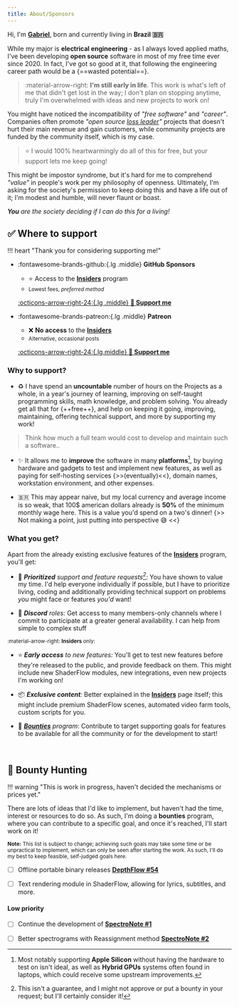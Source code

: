 ```yaml
---
title: About/Sponsors
---
```


<div id="tsparticles"></div>

Hi, I'm [**Gabriel**](https://github.com/Tremeschin), born and currently living in **Brazil 🇧🇷**

While my major is **electrical engineering** - as I always loved applied maths, I've been developing **open source** software in most of my free time ever since 2020. In fact, I've got so good at it, that following the engineering career path would be a {==wasted potential==}.

> :material-arrow-right: **I'm still early in life**. This work is what's left of me that didn't get lost in the way; I don't plan on stopping anytime, truly I'm overwhelmed with ideas and new projects to work on!

You might have noticed the incompatibility of _"free software"_ and _"career"_. Companies often promote *"open source [loss leader](https://en.wikipedia.org/wiki/Loss_leader)"* projects that doesn't hurt their main revenue and gain customers, while community projects are funded by the community itself, which is my case.

> ⭐️ I would 100% heartwarmingly do all of this for free, but your support lets me keep going!

This might be impostor syndrome, but it's hard for me to comprehend _"value"_ in people's work per my philosophy of openness. Ultimately, I'm asking for the society's permission to keep doing this and have a life out of it; I'm modest and humble, will never flaunt or boast.

_**You** are the society deciding if I can do this for a living!_


## ✅ Where to support

!!! heart "Thank you for considering supporting me!"

<div class="grid cards" markdown>

-   :fontawesome-brands-github:{.lg .middle} **GitHub Sponsors**

    - ⭐️ Access to the [**Insiders**](site:insiders) program
    - <small>Lowest fees, _preferred method_</small>

    [:octicons-arrow-right-24:{.lg .middle} **💠 Support me**](https://github.com/sponsors/Tremeschin)

-   :fontawesome-brands-patreon:{.lg .middle} **Patreon**

    - ❌ **No access** to the [**Insiders**](site:insiders)
    - <small>Alternative, occasional posts</small>

    [:octicons-arrow-right-24:{.lg.middle} **💠 Support me**](https://www.patreon.com/Tremeschin)

</div>

### Why to support?

- ♻️ I have spend an **uncountable** number of hours on the Projects as a whole, in a year's journey of learning, improving on self-taught programming skills, math knowledge, and problem solving. You already get all that for {++free++}, and help on keeping it going, improving, maintaining, offering technical support, and more by supporting my work!
> Think how much a full team would cost to develop and maintain such a software..

- ✨ It allows me to **improve** the software in many **platforms**[^platforms], by buying hardware and gadgets to test and implement new features, as well as paying for self-hosting services {>>(eventually)<<}, domain names, workstation environment, and other expenses.

[^platforms]: Most notably supporting **Apple Silicon** without having the hardware to test on isn't ideal, as well as **Hybrid GPUs** systems often found in laptops, which could receive some upstream improvements.

- 🇧🇷 This may appear naive, but my local currency and average income is so weak, that 100$ american dollars already is **50%** of the minimum monthly wage here. This is a value you'd spend on a two's dinner! {>> Not making a point, just putting into perspective 😅 <<}


### What you get?

Apart from the already existing exclusive features of the [**Insiders**](site:insiders) program, you'll get:

- 💎 _**Prioritized** support and feature requests[^features]:_ You have shown to value my time. I'd help everyone individually if possible, but I have to prioritize living, coding and additionally providing technical support on problems _you_ might face or features _you'd_ want!

[^features]: This isn't a guarantee, and I might not approve or put a bounty in your request; but I'll certainly consider it!

- 💬 _**Discord** roles:_ Get access to many members-only channels where I commit to participate at a greater general availability. I can help from simple to complex stuff

<small>:material-arrow-right: **Insiders** only:</small>

- ⭐️ _**Early access** to new features:_ You'll get to test new features before they're released to the public, and provide feedback on them. This might include new ShaderFlow modules, new integrations, even new projects I'm working on!

- 📦 _**Exclusive content**:_ Better explained in the [**Insiders**](site:insiders) page itself; this might include premium ShaderFlow scenes, automated video farm tools, custom scripts for you.

- 🌵 _[**Bounties**](#bounty-hunting) program_: Contribute to target supporting goals for features to be available for all the community or for the development to start!

<br>

## 🎩 Bounty Hunting

!!! warning "This is work in progress, haven't decided the mechanisms or prices yet."

There are lots of ideas that I'd like to implement, but haven't had the time, interest or resources to do so. As such, I'm doing a **bounties** program, where you can contribute to a specific goal, and once it's reached, I'll start work on it!

<small><b>Note:</b> This list is subject to change; achieving such goals may take some time or be unpractical to implement, which can only be seen after starting the work. As such, I'll do my best to keep feasible, self-judged goals here.</small>

- [ ] Offline portable binary releases [**DepthFlow #54**](https://github.com/BrokenSource/DepthFlow/issues/54)

- [ ] Text rendering module in ShaderFlow, allowing for lyrics, subtitles, and more.

#### Low priority

- [ ] Continue the development of [**SpectroNote #1**](https://github.com/BrokenSource/SpectroNote/issues/1)

- [ ] Better spectrograms with Reassignment method [**SpectroNote #2**](https://github.com/BrokenSource/SpectroNote/issues/2)
